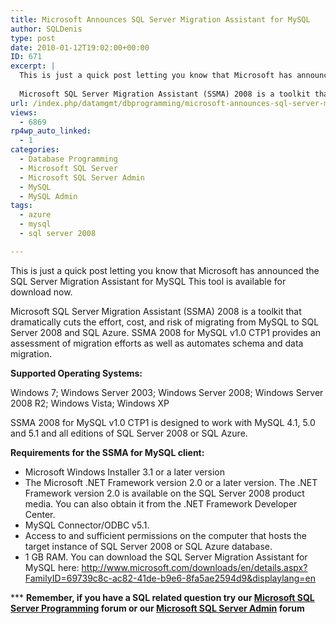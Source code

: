 ```yaml
---
title: Microsoft Announces SQL Server Migration Assistant for MySQL
author: SQLDenis
type: post
date: 2010-01-12T19:02:00+00:00
ID: 671
excerpt: |
  This is just a quick post letting you know that Microsoft has announced the SQL Server Migration Assistant for MySQL This tool is available for download now. 
  
  Microsoft SQL Server Migration Assistant (SSMA) 2008 is a toolkit that dramatically cuts th&hellip;
url: /index.php/datamgmt/dbprogramming/microsoft-announces-sql-server-migration/
views:
  - 6869
rp4wp_auto_linked:
  - 1
categories:
  - Database Programming
  - Microsoft SQL Server
  - Microsoft SQL Server Admin
  - MySQL
  - MySQL Admin
tags:
  - azure
  - mysql
  - sql server 2008

---
```

This is just a quick post letting you know that Microsoft has announced the SQL Server Migration Assistant for MySQL This tool is available for download now. 

Microsoft SQL Server Migration Assistant (SSMA) 2008 is a toolkit that dramatically cuts the effort, cost, and risk of migrating from MySQL to SQL Server 2008 and SQL Azure. SSMA 2008 for MySQL v1.0 CTP1 provides an assessment of migration efforts as well as automates schema and data migration.

**Supported Operating Systems:** 
  
Windows 7; Windows Server 2003; Windows Server 2008; Windows Server 2008 R2; Windows Vista; Windows XP
  
SSMA 2008 for MySQL v1.0 CTP1 is designed to work with MySQL 4.1, 5.0 and 5.1 and all editions of SQL Server 2008 or SQL Azure.

**Requirements for the SSMA for MySQL client:** 

  * Microsoft Windows Installer 3.1 or a later version 
  * The Microsoft .NET Framework version 2.0 or a later version. The .NET Framework version 2.0 is available on the SQL Server 2008 product media. You can also obtain it from the .NET Framework Developer Center. 
  * MySQL Connector/ODBC v5.1.
  * Access to and sufficient permissions on the computer that hosts the target instance of SQL Server 2008 or SQL Azure database.
  * 1 GB RAM.
You can download the SQL Server Migration Assistant for MySQL here: http://www.microsoft.com/downloads/en/details.aspx?FamilyID=69739c8c-ac82-41de-b9e6-8fa5ae2594d9&displaylang=en</ul> 

\*** **Remember, if you have a SQL related question try our [Microsoft SQL Server Programming][1] forum or our [Microsoft SQL Server Admin][2] forum**<ins></ins>

 [1]: http://forum.ltd.local/viewforum.php?f=17
 [2]: http://forum.ltd.local/viewforum.php?f=22